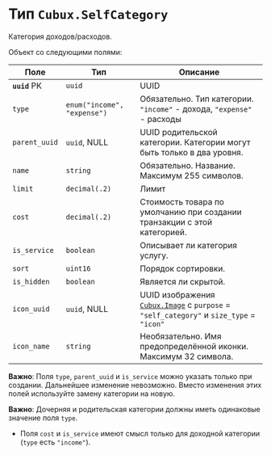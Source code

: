 Тип `Cubux.SelfCategory`
=======================

Категория доходов/расходов.

Объект со следующими полями:

Поле | Тип | Описание
---- | --- | --------
**`uuid`** PK | `uuid`    | UUID
`type` | `enum("income", "expense")` | Обязательно. Тип категории. `"income"` - дохода, `"expense"` - расходы
`parent_uuid` | `uuid`, NULL | UUID родительской категории. Категории могут быть только в два уровня.
`name`        | `string`  | Обязательно. Название. Максимум 255 символов.
`limit`   | `decimal(.2)` | Лимит
`cost`    | `decimal(.2)` | Стоимость товара по умолчанию при создании транзакции с этой категорией.
`is_service`  | `boolean` | Описывает ли категория услугу.
`sort`        | `uint16`  | Порядок сортировки.
`is_hidden`   | `boolean` | Является ли скрытой.
`icon_uuid`   | `uuid`, NULL | UUID изображения [`Cubux.Image`][Cubux.Image] с `purpose` = `"self_category"` и `size_type` = `"icon"`
`icon_name`   | `string`  | Необязательно. Имя предопределённой иконки. Максимум 32 символа.

**Важно**: Поля `type`, `parent_uuid` и `is_service` можно указать только при
создании. Дальнейшее изменение невозможно. Вместо изменения этих полей
используйте замену категории на новую.

**Важно**: Дочерняя и родительская категории должны иметь одинаковые значение
поля `type`.

*   Поля `cost` и `is_service` имеют смысл только для доходной категории (`type`
    есть `"income"`).


[Cubux.Image]: ./image.md
